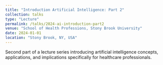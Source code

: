 ```yaml
---
title: "Introduction Artificial Intelligence: Part 2"
collection: talks
type: "Lecture"
permalink: /talks/2024-ai-introduction-part2
venue: "School of Health Professions, Stony Brook University"
date: 2024-01-01
location: "Stony Brook, NY, USA"
---
```


Second part of a lecture series introducing artificial intelligence concepts, applications, and implications specifically for healthcare professionals.
